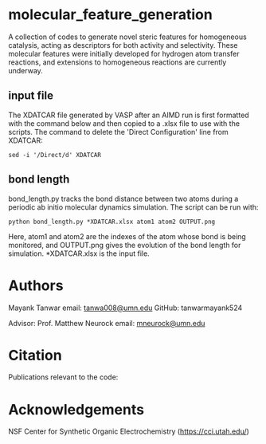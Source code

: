# molecular_feature_generation
A collection of codes to generate novel steric features for homogeneous catalysis, acting as descriptors for both activity and selectivity. These molecular features were initially developed for hydrogen atom transfer reactions, and extensions to homogeneous reactions are currently underway. 


## input file
The XDATCAR file generated by VASP after an AIMD run is first formatted with the command below and then copied to a .xlsx file to use with the scripts. The command to delete the 'Direct Configuration' line from XDATCAR:

```sed -i '/Direct/d' XDATCAR```


## bond length
bond_length.py tracks the bond distance between two atoms during a periodic ab initio molecular dynamics simulation. The script can be run with:

```python bond_length.py *XDATCAR.xlsx atom1 atom2 OUTPUT.png```

Here, atom1 and atom2 are the indexes of the atom whose bond is being monitored, and OUTPUT.png gives the evolution of the bond length for simulation. *XDATCAR.xlsx is the input file. 


# Authors
Mayank Tanwar
email: tanwa008@umn.edu
GitHub: tanwarmayank524

Advisor: Prof. Matthew Neurock
email: mneurock@umn.edu

# Citation
Publications relevant to the code:
# Acknowledgements
NSF Center for Synthetic Organic Electrochemistry (https://cci.utah.edu/)

 
